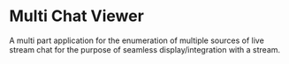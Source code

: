 # Multi Chat Viewer
 A multi part application for the enumeration of multiple sources of live stream chat for the purpose of seamless display/integration with a stream.
